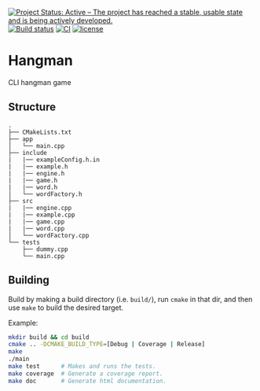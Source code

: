 [![Project Status: Active – The project has reached a stable, usable state and is being actively developed.](http://www.repostatus.org/badges/latest/active.svg)](http://www.repostatus.org/#active)
[![Build status](https://ci.appveyor.com/api/projects/status/g9bh9kjl6ocvsvse/branch/master?svg=true)](https://ci.appveyor.com/project/sneddonlewis/hangman/branch/master)
[![CI](https://github.com/sneddonlewis/hangman/actions/workflows/ci.yml/badge.svg?branch=main&event=check_run)](https://github.com/sneddonlewis/hangman/actions/workflows/ci.yml)
[![license](https://img.shields.io/badge/license-Unlicense-blue.svg)](https://github.com/sneddonlewis/hangman/blob/master/LICENSE)

# Hangman

CLI hangman game

## Structure
``` text
.
├── CMakeLists.txt
├── app
│   └── main.cpp
├── include
|   |── exampleConfig.h.in
|   |── example.h
|   |── engine.h
|   |── game.h
|   |── word.h
│   └── wordFactory.h
├── src
|   |── engine.cpp
|   |── example.cpp
|   |── game.cpp
|   |── word.cpp
│   └── wordFactory.cpp
└── tests
    ├── dummy.cpp
    └── main.cpp
```

## Building

Build by making a build directory (i.e. `build/`), run `cmake` in that dir, and then use `make` to build the desired target.

Example:

```bash
mkdir build && cd build
cmake .. -DCMAKE_BUILD_TYPE=[Debug | Coverage | Release]
make
./main
make test      # Makes and runs the tests.
make coverage  # Generate a coverage report.
make doc       # Generate html documentation.
```

